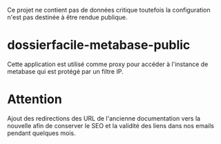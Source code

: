 Ce projet ne contient pas de données critique toutefois la configuration n'est pas destinée à être rendue publique.

# dossierfacile-metabase-public

Cette application est utilisé comme proxy pour accéder à l'instance de metabase qui est protégé par un filtre IP. 

# Attention

Ajout des redirections des URL de l'ancienne documentation vers la nouvelle
afin de conserver le SEO et la validité des liens dans nos emails pendant quelques mois.


